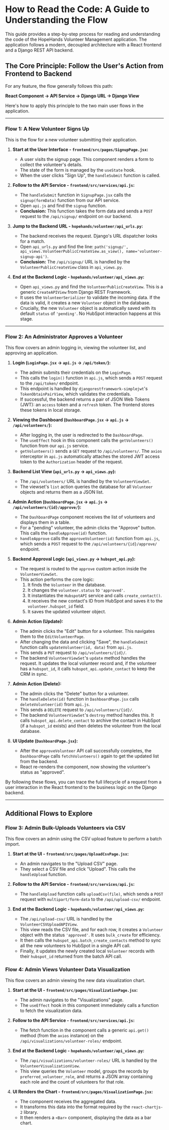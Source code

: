 # How to Read the Code: A Guide to Understanding the Flow

This guide provides a step-by-step process for reading and understanding the code of the HopeHands Volunteer Management application. The application follows a modern, decoupled architecture with a React frontend and a Django REST API backend.

## The Core Principle: Follow the User's Action from Frontend to Backend

For any feature, the flow generally follows this path:

**React Component -> API Service -> Django URL -> Django View**

Here's how to apply this principle to the two main user flows in the application.

---

### Flow 1: A New Volunteer Signs Up

This is the flow for a new volunteer submitting their application.

1.  **Start at the User Interface - `frontend/src/pages/SignupPage.jsx`:**
    *   A user visits the signup page. This component renders a form to collect the volunteer's details.
    *   The state of the form is managed by the `useState` hook.
    *   When the user clicks "Sign Up", the `handleSubmit` function is called.

2.  **Follow to the API Service - `frontend/src/services/api.js`:**
    *   The `handleSubmit` function in `SignupPage.jsx` calls the `signup(formData)` function from our API service.
    *   Open `api.js` and find the `signup` function.
    *   **Conclusion:** This function takes the form data and sends a `POST` request to the `/api/signup/` endpoint on our backend.

3.  **Jump to the Backend URL - `hopehands/volunteer/api_urls.py`:**
    *   The backend receives the request. Django's URL dispatcher looks for a match.
    *   Open `api_urls.py` and find the line: `path('signup/', api_views.VolunteerPublicCreateView.as_view(), name='volunteer-signup-api')`.
    *   **Conclusion:** The `/api/signup/` URL is handled by the `VolunteerPublicCreateView` class in `api_views.py`.

4.  **End at the Backend Logic - `hopehands/volunteer/api_views.py`:**
    *   Open `api_views.py` and find the `VolunteerPublicCreateView`. This is a generic `CreateAPIView` from Django REST Framework.
    *   It uses the `VolunteerSerializer` to validate the incoming data. If the data is valid, it creates a new `Volunteer` object in the database.
    *   Crucially, the new `Volunteer` object is automatically saved with its default `status` of `'pending'`. No HubSpot interaction happens at this stage.

---

### Flow 2: An Administrator Approves a Volunteer

This flow covers an admin logging in, viewing the volunteer list, and approving an application.

1.  **Login (`LoginPage.jsx` -> `api.js` -> `/api/token/`):**
    *   The admin submits their credentials on the `LoginPage`.
    *   This calls the `login()` function in `api.js`, which sends a `POST` request to the `/api/token/` endpoint.
    *   This endpoint is handled by `djangorestframework-simplejwt`'s `TokenObtainPairView`, which validates the credentials.
    *   If successful, the backend returns a pair of JSON Web Tokens (JWT): an `access` token and a `refresh` token. The frontend stores these tokens in local storage.

2.  **Viewing the Dashboard (`DashboardPage.jsx` -> `api.js` -> `/api/volunteers/`):**
    *   After logging in, the user is redirected to the `DashboardPage`.
    *   The `useEffect` hook in this component calls the `getVolunteers()` function from our `api.js` service.
    *   `getVolunteers()` sends a `GET` request to `/api/volunteers/`. The `axios` interceptor in `api.js` automatically attaches the stored JWT access token to the `Authorization` header of the request.

3.  **Backend List View (`api_urls.py` -> `api_views.py`):**
    *   The `/api/volunteers/` URL is handled by the `VolunteerViewSet`.
    *   The viewset's `list` action queries the database for all `Volunteer` objects and returns them as a JSON list.

4.  **Admin Action (`DashboardPage.jsx` -> `api.js` -> `/api/volunteers/{id}/approve/`):**
    *   The `DashboardPage` component receives the list of volunteers and displays them in a table.
    *   For a "pending" volunteer, the admin clicks the "Approve" button. This calls the `handleApprove(id)` function.
    *   `handleApprove` calls the `approveVolunteer(id)` function from `api.js`, which sends a `POST` request to the `/api/volunteers/{id}/approve/` endpoint.

5.  **Backend Approval Logic (`api_views.py` -> `hubspot_api.py`):**
    *   The request is routed to the `approve` custom action inside the `VolunteerViewSet`.
    *   This action performs the core logic:
        1.  It finds the `Volunteer` in the database.
        2.  It changes the `volunteer.status` to `'approved'`.
        3.  It instantiates the `HubspotAPI` service and calls `create_contact()`.
        4.  It receives the new contact's ID from HubSpot and saves it to the `volunteer.hubspot_id` field.
        5.  It saves the updated volunteer object.

6.  **Admin Action (Update):**
    *   The admin clicks the "Edit" button for a volunteer. This navigates them to the `EditVolunteerPage`.
    *   After changing the data and clicking "Save", the `handleSubmit` function calls `updateVolunteer(id, data)` from `api.js`.
    *   This sends a `PUT` request to `/api/volunteers/{id}/`.
    *   The backend `VolunteerViewSet`'s `update` method handles the request. It updates the local volunteer record and, if the volunteer has a `hubspot_id`, it calls `hubspot_api.update_contact` to keep the CRM in sync.

7.  **Admin Action (Delete):**
    *   The admin clicks the "Delete" button for a volunteer.
    *   The `handleDelete(id)` function in `DashboardPage.jsx` calls `deleteVolunteer(id)` from `api.js`.
    *   This sends a `DELETE` request to `/api/volunteers/{id}/`.
    *   The backend `VolunteerViewSet`'s `destroy` method handles this. It calls `hubspot_api.delete_contact` to archive the contact in HubSpot (if a `hubspot_id` exists) and then deletes the volunteer from the local database.

8.  **UI Update (`DashboardPage.jsx`):**
    *   After the `approveVolunteer` API call successfully completes, the `DashboardPage` calls `fetchVolunteers()` again to get the updated list from the backend.
    *   React re-renders the component, now showing the volunteer's status as "approved".

By following these flows, you can trace the full lifecycle of a request from a user interaction in the React frontend to the business logic on the Django backend.

---

## Additional Flows to Explore

### Flow 3: Admin Bulk-Uploads Volunteers via CSV

This flow covers an admin using the CSV upload feature to perform a batch import.

1.  **Start at the UI - `frontend/src/pages/UploadCsvPage.jsx`:**
    *   An admin navigates to the "Upload CSV" page.
    *   They select a CSV file and click "Upload". This calls the `handleUpload` function.

2.  **Follow to the API Service - `frontend/src/services/api.js`:**
    *   The `handleUpload` function calls `uploadCsv(file)`, which sends a `POST` request with `multipart/form-data` to the `/api/upload-csv/` endpoint.

3.  **End at the Backend Logic - `hopehands/volunteer/api_views.py`:**
    *   The `/api/upload-csv/` URL is handled by the `VolunteerCSVUploadAPIView`.
    *   This view reads the CSV file, and for each row, it creates a `Volunteer` object with the status `'approved'`. It uses `bulk_create` for efficiency.
    *   It then calls the `hubspot_api.batch_create_contacts` method to sync all the new volunteers to HubSpot in a single API call.
    *   Finally, it updates the newly created local `Volunteer` records with their `hubspot_id` returned from the batch API call.

### Flow 4: Admin Views Volunteer Data Visualization

This flow covers an admin viewing the new data visualization chart.

1.  **Start at the UI - `frontend/src/pages/VisualizationPage.jsx`:**
    *   The admin navigates to the "Visualizations" page.
    *   The `useEffect` hook in this component immediately calls a function to fetch the visualization data.

2.  **Follow to the API Service - `frontend/src/services/api.js`:**
    *   The fetch function in the component calls a generic `api.get()` method (from the `axios` instance) on the `/api/visualizations/volunteer-roles/` endpoint.

3.  **End at the Backend Logic - `hopehands/volunteer/api_views.py`:**
    *   The `/api/visualizations/volunteer-roles/` URL is handled by the `VolunteerVisualizationView`.
    *   This view queries the `Volunteer` model, groups the records by `preferred_volunteer_role`, and returns a JSON array containing each role and the count of volunteers for that role.

4.  **UI Renders the Chart - `frontend/src/pages/VisualizationPage.jsx`:**
    *   The component receives the aggregated data.
    *   It transforms this data into the format required by the `react-chartjs-2` library.
    *   It then renders a `<Bar>` component, displaying the data as a bar chart.
